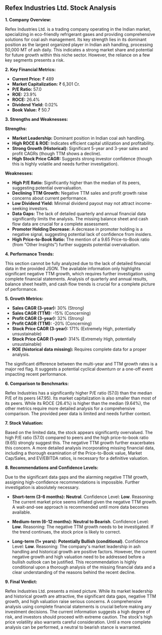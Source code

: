## Refex Industries Ltd. Stock Analysis

**1. Company Overview:**

Refex Industries Ltd. is a trading company operating in the Indian market, specializing in eco-friendly refrigerant gases and providing comprehensive solutions for coal ash management.  Its key strength lies in its dominant position as the largest organized player in Indian ash handling, processing 50,000 MT of ash daily. This indicates a strong market share and potential for future growth within this niche sector.  However, the reliance on a few key segments presents a risk.

**2. Key Financial Metrics:**

* **Current Price:** ₹ 489
* **Market Capitalization:** ₹ 6,301 Cr.
* **P/E Ratio:** 57.0
* **ROE:** 23.9%
* **ROCE:** 26.4%
* **Dividend Yield:** 0.02%
* **Book Value:** ₹ 50.7

**3. Strengths and Weaknesses:**

**Strengths:**

* **Market Leadership:** Dominant position in Indian coal ash handling.
* **High ROCE & ROE:**  Indicates efficient capital utilization and profitability.
* **Strong Growth (Historical):**  Significant 5-year and 3-year sales and profit CAGRs (though TTM shows a decline).
* **High Stock Price CAGR:**  Suggests strong investor confidence (though this is highly volatile and needs further investigation).

**Weaknesses:**

* **High P/E Ratio:**  Significantly higher than the median of its peers, suggesting potential overvaluation.
* **Declining TTM Growth:** Negative TTM sales and profit growth raise concerns about current performance.
* **Low Dividend Yield:**  Minimal dividend payout may not attract income-seeking investors.
* **Data Gaps:**  The lack of detailed quarterly and annual financial data significantly limits the analysis.  The missing balance sheet and cash flow data are crucial for a complete assessment.
* **Promoter Holding Decrease:** A decrease in promoter holding is a negative signal, suggesting potential lack of confidence from insiders.
* **High Price-to-Book Ratio:** The mention of a 9.65 Price-to-Book ratio (from "Other Insights") further suggests potential overvaluation.


**4. Performance Trends:**

This section cannot be fully analyzed due to the lack of detailed financial data in the provided JSON.  The available information only highlights significant negative TTM growth, which requires further investigation using complete financial statements.  Analysis of quarterly and annual results, balance sheet health, and cash flow trends is crucial for a complete picture of performance.

**5. Growth Metrics:**

* **Sales CAGR (3-year):** 30% (Strong)
* **Sales CAGR (TTM):** -15% (Concerning)
* **Profit CAGR (3-year):** 32% (Strong)
* **Profit CAGR (TTM):** -20% (Concerning)
* **Stock Price CAGR (3-year):** 171% (Extremely High, potentially unsustainable)
* **Stock Price CAGR (1-year):** 314% (Extremely High, potentially unsustainable)
* **ROE (historical data missing):**  Requires complete data for a proper analysis.

The significant difference between the multi-year and TTM growth rates is a major red flag.  It suggests a potential cyclical downturn or a one-off event impacting recent performance.

**6. Comparison to Benchmarks:**

Refex Industries has a significantly higher P/E ratio (57.0) than the median P/E of its peers (47.95).  Its market capitalization is also smaller than most of its peers.  While its ROCE (26.4%) is higher than the median (9.64%), the other metrics require more detailed analysis for a comprehensive comparison.  The provided peer data is limited and needs further context.

**7. Stock Valuation:**

Based on the limited data, the stock appears significantly overvalued. The high P/E ratio (57.0) compared to peers and the high price-to-book ratio (9.65) strongly suggest this.  The negative TTM growth further exacerbates this concern.  A more detailed analysis incorporating missing financial data, including a thorough examination of the Price-to-Book value, Market Cap/Sales, and EV/EBITDA ratios, is necessary for a definitive valuation.

**8. Recommendations and Confidence Levels:**

Due to the significant data gaps and the alarming negative TTM growth, assigning high-confidence recommendations is impossible.  Further investigation is absolutely necessary.

* **Short-term (3-6 months):**  **Neutral**.  Confidence Level: **Low**.  Reasoning:  The current market price seems inflated given the negative TTM growth.  A wait-and-see approach is recommended until more data becomes available.

* **Medium-term (6-12 months):**  **Neutral to Bearish**. Confidence Level: **Low**. Reasoning:  The negative TTM growth needs to be investigated.  If the trend continues, the stock price is likely to correct.

* **Long-term (1+ years):**  **Potentially Bullish (conditional)**. Confidence Level: **Low**. Reasoning:  The company's market leadership in ash handling and historical growth are positive factors. However, the current negative growth and high valuation need to be addressed before a bullish outlook can be justified.  This recommendation is highly conditional upon a thorough analysis of the missing financial data and a clear understanding of the reasons behind the recent decline.


**9. Final Verdict:**

Refex Industries Ltd. presents a mixed picture.  While its market leadership and historical growth are attractive, the significant data gaps, negative TTM growth, and high valuation raise serious concerns.  A comprehensive analysis using complete financial statements is crucial before making any investment decisions.  The current information suggests a high degree of risk, and investors should proceed with extreme caution.  The stock's high price volatility also warrants careful consideration.  Until a more complete analysis can be performed, a neutral to bearish stance is warranted.
